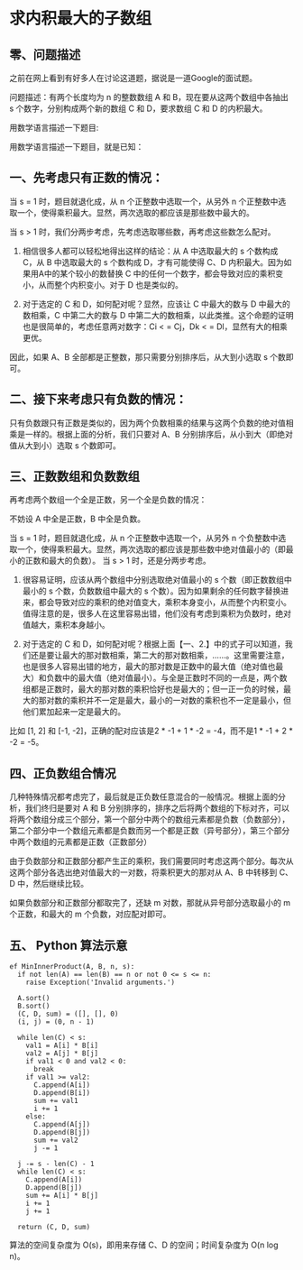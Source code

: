 # 求内积最大的子数组

## 零、问题描述

之前在网上看到有好多人在讨论这道题，据说是一道Google的面试题。

问题描述：有两个长度均为 n 的整数数组 A 和 B，现在要从这两个数组中各抽出 s 个数字，分别构成两个新的数组 C 和 D，要求数组 C 和 D 的内积最大。

用数学语言描述一下题目:  

用数学语言描述一下题目，就是已知：


## 一、先考虑只有正数的情况：

当 s = 1 时，题目就退化成，从 n 个正整数中选取一个，从另外 n 个正整数中选取一个，使得乘积最大。显然，两次选取的都应该是那些数中最大的。

当 s &gt; 1 时，我们分两步考虑，先考虑选取哪些数，再考虑这些数怎么配对。

1. 相信很多人都可以轻松地得出这样的结论：从 A 中选取最大的 s 个数构成 C，从 B 中选取最大的 s 个数构成 D，才有可能使得 C、D 内积最大。因为如果用A中的某个较小的数替换 C 中的任何一个数字，都会导致对应的乘积变小，从而整个内积变小。对于 D 也是类似的。

2. 对于选定的 C 和 D，如何配对呢？显然，应该让 C 中最大的数与 D 中最大的数相乘，C 中第二大的数与 D 中第二大的数相乘，以此类推。这个命题的证明也是很简单的，考虑任意两对数字：Ci &lt; = Cj，Dk &lt; = Dl，显然有大的相乘更优。  


因此，如果 A、B 全部都是正整数，那只需要分别排序后，从大到小选取 s 个数即可。


## 二、接下来考虑只有负数的情况：

只有负数跟只有正数是类似的，因为两个负数相乘的结果与这两个负数的绝对值相乘是一样的。根据上面的分析，我们只要对 A、B 分别排序后，从小到大（即绝对值从大到小）选取 s 个数即可。


## 三、正数数组和负数数组

再考虑两个数组一个全是正数，另一个全是负数的情况：

不妨设 A 中全是正数，B 中全是负数。

当 s = 1 时，题目就退化成，从 n 个正整数中选取一个，从另外 n 个负整数中选取一个，使得乘积最大。显然，两次选取的都应该是那些数中绝对值最小的（即最小的正数和最大的负数）。
当 s &gt; 1 时，还是分两步考虑。


1. 很容易证明，应该从两个数组中分别选取绝对值最小的 s 个数（即正数数组中最小的 s 个数，负数数组中最大的 s 个数）。因为如果剩余的任何数字替换进来，都会导致对应的乘积的绝对值变大，乘积本身变小，从而整个内积变小。值得注意的是，很多人在这里容易出错，他们没有考虑到乘积为负数时，绝对值越大，乘积本身越小。

2. 对于选定的 C 和 D，如何配对呢？根据上面【一、2.】中的式子可以知道，我们还是要让最大的那对数相乘，第二大的那对数相乘，……。这里需要注意，也是很多人容易出错的地方，最大的那对数是正数中的最大值（绝对值也最大）和负数中的最大值（绝对值最小）。与全是正数时不同的一点是，两个数组都是正数时，最大的那对数的乘积恰好也是最大的；但一正一负的时候，最大的那对数的乘积并不一定是最大，最小的一对数的乘积也不一定是最小，但他们累加起来一定是最大的。  

比如 \[1, 2] 和 \[-1, -2]，正确的配对应该是2 * -1 + 1 * -2 = -4，而不是1 * -1 + 2 * -2 = -5。


## 四、正负数组合情况

几种特殊情况都考虑完了，最后就是正负数任意混合的一般情况。根据上面的分析，我们终归是要对 A 和 B 分别排序的，排序之后将两个数组的下标对齐，可以将两个数组分成三个部分，第一个部分中两个的数组元素都是负数（负数部分），第二个部分中一个数组元素都是负数而另一个都是正数（异号部分），第三个部分中两个数组的元素都是正数（正数部分）  

由于负数部分和正数部分都产生正的乘积，我们需要同时考虑这两个部分。每次从这两个部分各选出绝对值最大的一对数，将乘积更大的那对从 A、B 中转移到 C、D 中，然后继续比较。

如果负数部分和正数部分都取完了，还缺 m 对数，那就从异号部分选取最小的 m 个正数，和最大的 m 个负数，对应配对即可。



## 五、 Python 算法示意

```
ef MinInnerProduct(A, B, n, s):
  if not len(A) == len(B) == n or not 0 <= s <= n:
    raise Exception('Invalid arguments.')
 
  A.sort()
  B.sort()
  (C, D, sum) = ([], [], 0)
  (i, j) = (0, n - 1)
 
  while len(C) < s:
    val1 = A[i] * B[i]
    val2 = A[j] * B[j]
    if val1 < 0 and val2 < 0:
      break
    if val1 >= val2:
      C.append(A[i])
      D.append(B[i])
      sum += val1
      i += 1
    else:
      C.append(A[j])
      D.append(B[j])
      sum += val2
      j -= 1
 
  j -= s - len(C) - 1
  while len(C) < s:
    C.append(A[i])
    D.append(B[j])
    sum += A[i] * B[j]
    i += 1
    j += 1
 
  return (C, D, sum)
```

算法的空间复杂度为 O(s)，即用来存储 C、D 的空间；时间复杂度为 O(n log n)。  


